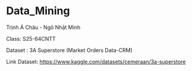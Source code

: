# Data_Mining

Trịnh Á Châu  - Ngô Nhật Minh

Class: S25-64CNTT

Dataset : 3A Superstore (Market Orders Data-CRM) 

Link Dataset: https://www.kaggle.com/datasets/cemeraan/3a-superstore
